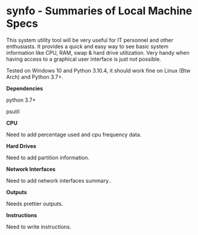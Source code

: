 # synfo - Summaries of Local Machine Specs

This system utility tool will be very useful for IT personnel and other enthusiasts.  It provides a quick and easy way to see basic system information like CPU, RAM, swap & hard drive utilization.  Very handy when having access to a graphical user interface is just not possible.

Tested on Windows 10 and Python 3.10.4, it should work fine on Linux (Btw Arch) and Python 3.7+. 

**Dependencies**

python 3.7+

psutil

**CPU**

Need to add percentage used and cpu frequency data.

**Hard Drives**

Need to add partition information.

**Network Interfaces**

Need to add network interfaces summary..

**Outputs**

Needs prettier outputs.

**Instructions**

Need to write instructions.
